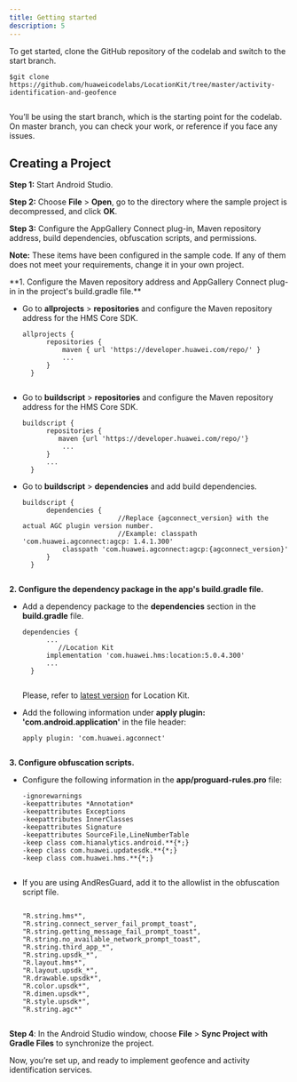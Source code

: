 ```yaml
---
title: Getting started
description: 5
---
```


To get started, clone the GitHub repository of the codelab and switch to the start branch.

<pre><div id="copy-button1" class="copy-btn" title="Copy" onclick="copyCode(this.id)"></div><code>$git clone https://github.com/huaweicodelabs/LocationKit/tree/master/activity-identification-and-geofence
<span class="pln">
</span></code></pre>
You’ll be using the start branch, which is the starting point for the codelab. On master branch, you can check your work, or reference if you face any issues.

## **Creating a Project**

**Step 1:** Start Android Studio.

**Step 2:** Choose **File** \> **Open**, go to the directory where the sample project is decompressed, and click **OK**.

**Step 3:** Configure the AppGallery Connect plug-in, Maven repository address, build dependencies, obfuscation scripts, and permissions.

<aside class="special">
	<p><strong>Note:</strong> These items have been configured in the sample code. If any of them does not meet your requirements, change it in your own project.</p>
</aside>
**1. Configure the Maven repository address and AppGallery Connect plug-in in the project's build.gradle file.**

- Go to **allprojects** \> **repositories** and configure the Maven repository address for the HMS Core SDK.

  <pre><div id="copy-button1" class="copy-btn" title="Copy" onclick="copyCode(this.id)"></div><code><span class="pln">allprojects </span><span class="pun">{</span><span class="pln">
  		repositories </span><span class="pun">{</span><span class="pln">
  			maven </span><span class="pun">{</span><span class="pln"> url </span><span class="str">'https://developer.huawei.com/repo/'</span><span class="pln"> </span><span class="pun">}</span><span class="pln">
  			</span><span class="pun">...</span><span class="pln">
  		</span><span class="pun">}</span><span class="pln">
  	</span><span class="pun">}</span><span class="pln">
  	</span></code></pre>

- Go to **buildscript** \> **repositories** and configure the Maven repository address for the HMS Core SDK.

  <pre><div id="copy-button2" class="copy-btn" title="Copy" onclick="copyCode(this.id)"></div><code><span class="pln">buildscript </span><span class="pun">{</span><span class="pln">
  		repositories </span><span class="pun">{</span><span class="pln">
  		   maven </span><span class="pun">{</span><span class="pln">url </span><span class="str">'https://developer.huawei.com/repo/'</span><span class="pun">}</span><span class="pln">
  			</span><span class="pun">...</span><span class="pln">
  		</span><span class="pun">}</span><span class="pln">
  		</span><span class="pun">...</span><span class="pln">
  	</span><span class="pun">}</span><span class="pln">
  </span></code></pre>

- Go to **buildscript** \> **dependencies** and add build dependencies.

  <pre><div id="copy-button3" class="copy-btn" title="Copy" onclick="copyCode(this.id)"></div><code><span class="pln">buildscript </span><span class="pun">{</span><span class="pln">
  		dependencies </span><span class="pun">{</span><span class="pln">
       </span><span class="str">                   //Replace {agconnect_version} with the actual AGC plugin version number.</span><span class="pln">
       </span><span class="str">                   //Example: classpath 'com.huawei.agconnect:agcp: 1.4.1.300'</span><span class="pln">
  			classpath </span><span class="str">'com.huawei.agconnect:agcp:{agconnect_version}'</span><span class="pln">
  		</span><span class="pun">}</span><span class="pln">
  	</span><span class="pun">}</span><span class="pln">
  	</span></code></pre>

**2. Configure the dependency package in the app's build.gradle file.**

- Add a dependency package to the **dependencies** section in the **build.gradle** file.

  <pre><div id="copy-button4" class="copy-btn" title="Copy" onclick="copyCode(this.id)"></div><code><span class="pln">dependencies </span><span class="pun">{</span><span class="pln">
  		</span><span class="pun">...</span><span class="pln">
      </span><span class="str">		//Location Kit</span><span class="pln">
  		implementation </span><span class="str">'com.huawei.hms:location:5.0.4.300'</span><span class="pln">
  		</span><span class="pun">...</span><span class="pln">
  	</span><span class="pun">}</span><span class="pln">
  	</span></code></pre>


  Please, refer to [latest version](https://developer.huawei.com/consumer/en/doc/development/HMSCore-Guides/version-change-history-0000001050986155) for Location Kit.

- Add the following information under **apply plugin: 'com.android.application'** in the file header:

  <pre><div id="copy-button6" class="copy-btn" title="Copy" onclick="copyCode(this.id)"></div><code><span class="pln">apply plugin</span><span class="pun">:</span><span class="pln"> </span><span class="str">'com.huawei.agconnect'</span><span class="pln">
  	</span></code></pre>

**3. Configure obfuscation scripts.**

- Configure the following information in the **app/proguard-rules.pro** file:

  <pre><div id="copy-button7" class="copy-btn" title="Copy" onclick="copyCode(this.id)"></div><code><span class="pun">-</span><span class="pln">ignorewarnings</span><span class="pln">
  </span><span class="pun">-</span><span class="pln">keepattributes </span><span class="pun">*</span><span class="typ">Annotation</span><span class="pun">*</span><span class="pln">
  </span><span class="pun">-</span><span class="pln">keepattributes </span><span class="typ">Exceptions</span><span class="pln">
  </span><span class="pun">-</span><span class="pln">keepattributes </span><span class="typ">InnerClasses</span><span class="pln">
  </span><span class="pun">-</span><span class="pln">keepattributes </span><span class="typ">Signature</span><span class="pln">
  </span><span class="pun">-</span><span class="pln">keepattributes </span><span class="typ">SourceFile</span><span class="pun">,</span><span class="typ">LineNumberTable</span><span class="pln">
  </span><span class="pun">-</span><span class="pln">keep </span><span class="kwd">class</span><span class="pln"> com</span><span class="pun">.</span><span class="pln">hianalytics</span><span class="pun">.</span><span class="pln">android</span><span class="pun">.**{*;}</span><span class="pln">
  </span><span class="pun">-</span><span class="pln">keep </span><span class="kwd">class</span><span class="pln"> com</span><span class="pun">.</span><span class="pln">huawei</span><span class="pun">.</span><span class="pln">updatesdk</span><span class="pun">.**{*;}</span><span class="pln">
  </span><span class="pun">-</span><span class="pln">keep </span><span class="kwd">class</span><span class="pln"> com</span><span class="pun">.</span><span class="pln">huawei</span><span class="pun">.</span><span class="pln">hms</span><span class="pun">.**{*;}</span><span class="pln">
  	</span></code></pre>

- If you are using AndResGuard, add it to the allowlist in the obfuscation script file.

  <pre><div id="copy-button8" class="copy-btn" title="Copy" onclick="copyCode(this.id)"></div><code>
  <span class="str">"R.string.hms*"</span><span class="pun">,</span><span class="pln">
  </span><span class="str">"R.string.connect_server_fail_prompt_toast"</span><span class="pun">,</span><span class="pln">
  </span><span class="str">"R.string.getting_message_fail_prompt_toast"</span><span class="pun">,</span><span class="pln">
  </span><span class="str">"R.string.no_available_network_prompt_toast"</span><span class="pun">,</span><span class="pln">
  </span><span class="str">"R.string.third_app_*"</span><span class="pun">,</span><span class="pln">
  </span><span class="str">"R.string.upsdk_*"</span><span class="pun">,</span><span class="pln">
  </span><span class="str">"R.layout.hms*"</span><span class="pun">,</span><span class="pln">
  </span><span class="str">"R.layout.upsdk_*"</span><span class="pun">,</span><span class="pln"> 
  </span><span class="str">"R.drawable.upsdk*"</span><span class="pun">,</span><span class="pln">
  </span><span class="str">"R.color.upsdk*"</span><span class="pun">,</span><span class="pln"> 
  </span><span class="str">"R.dimen.upsdk*"</span><span class="pun">,</span><span class="pln">
  </span><span class="str">"R.style.upsdk*"</span><span class="pun">,</span><span class="pln">
  </span><span class="str">"R.string.agc*"</span><span class="pln">
  	</span></code></pre>

**Step 4**: In the Android Studio window, choose **File** \> **Sync Project with Gradle Files** to synchronize the project.



Now, you’re set up, and ready to implement geofence and activity identification services. 